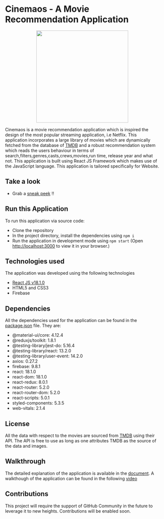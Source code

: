 # Cinemaos - A Movie Recommendation Application


<p align="center"><img src="https://github.com/Srinath-13/Cinemaos-tmdb-project/assets/79263421/97b69dba-5c43-4311-a85c-7d15589c4d68" width=300></p>

Cinemaos is a movie recommendation application which is inspired the design of the most popular streaming application, i.e Netflix. This application incorporates a large library of movies which are dynamically fetched from the database of [TMDB](https://www.themoviedb.org/) and a robust recommendation system which reads the users behaviour in terms of search,filters,genres,casts,crews,movies,run time, release year and what not. This application is built using React JS Framework which makes use of the JavaScript language. This application is tailored specifically for Website.

## Take a look
* Grab a [sneak peek](https://drive.google.com/file/d/1A8m-qDdvuVWN_0p2iEOnv72nP-B6IXoa/view?usp=sharing) !!

## Run this Application
To run this application via source code:
* Clone the repository
* In the project directory, install the dependencies using `npm i`
* Run the application in development mode using `npm start` (Open [http://localhost:3000](http://localhost:3000) to view it in your browser.)

## Technologies used
The application was developed using the following technologies
* [React JS v18.1.0](https://reactjs.org/)
* HTML5 and CSS3
* Firebase

## Dependencies
All the dependencies used for the application can be found in the [package.json](https://github.com/Srinath-13/Cinemaos-tmdb-project/blob/master/package.json) file. They are:
* @material-ui/core: 4.12.4
* @reduxjs/toolkit: 1.8.1
* @testing-library/jest-do: 5.16.4
* @testing-library/react: 13.2.0
* @testing-library/user-event: 14.2.0
* axios: 0.27.2
* firebase: 9.8.1
* react: 18.1.0
* react-dom: 18.1.0
* react-redux: 8.0.1
* react-router: 5.2.0
* react-router-dom: 5.2.0
* react-scripts: 5.0.1
* styled-components: 5.3.5
* web-vitals: 2.1.4

## License
All the data with respect to the movies are sourced from [TMDB](https://www.themoviedb.org/) using their API. The API is free to use as long as one attributes TMDB as the source of the data and images. 

## Walkthrough
The detailed explanation of the application is available in the [document](https://drive.google.com/file/d/1ezAUIWTQW7rBBh_xOLn0VPd9C_J2DuGq/view?usp=drive_link). A walkthough of the application can be found in the following [video](https://drive.google.com/file/d/1A8m-qDdvuVWN_0p2iEOnv72nP-B6IXoa/view?usp=drive_link)

## Contributions
This project will require the support of GitHub Community in the future to leverage it to new heights. Contributions will be enabled soon. 

